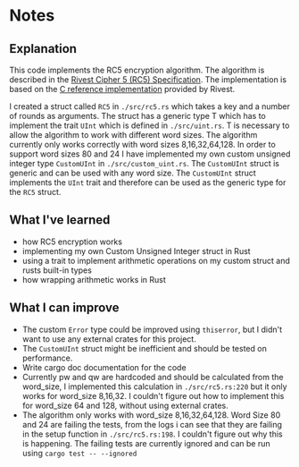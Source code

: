 # Notes


## Explanation

This code implements the RC5 encryption algorithm. The algorithm is described in the [Rivest Cipher 5 (RC5) Specification](https://www.grc.com/r&d/rc5.pdf). The implementation is based on the [C reference implementation](https://www.grc.com/r&d/rc5.c) provided by Rivest.

I created a struct called `RC5` in `./src/rc5.rs` which takes a key and a number of rounds as arguments. 
The struct has a generic type T which has to implement the trait `UInt` which is defined in `./src/uint.rs`.
T is necessary to allow the algorithm to work with different word sizes. The algorithm currently only works correctly with word sizes 8,16,32,64,128.
In order to support word sizes 80 and 24 I have implemented my own custom unsigned integer type `CustomUInt` in `./src/custom_uint.rs`.
The `CustomUInt` struct is generic and can be used with any word size. The `CustomUInt` struct implements the `UInt` trait and therefore can be used as the generic type for the `RC5` struct.



## What I've learned

* how RC5 encryption works
* implementing my own Custom Unsigned Integer struct in Rust
* using a trait to implement arithmetic operations on my custom struct and rusts built-in types
* how wrapping arithmetic works in Rust

## What I can improve

* The custom `Error` type could be improved using `thiserror`, but I didn't want to use any external crates for this project.
* The `CustomUInt` struct might be inefficient and should be tested on performance.
* Write cargo doc documentation for the code
* Currently pw and qw are hardcoded and should be calculated from the word_size, I implemented this calculation in `./src/rc5.rs:220` but it only works for word_size 8,16,32. I couldn't figure out how to implement this for word_size 64 and 128, without using external crates.
* The algorithm only works with word_size 8,16,32,64,128. Word Size 80 and 24 are failing the tests, from the logs i can see that they are failing in the setup function in `./src/rc5.rs:198`. I couldn't figure out why this is happening. The failing tests are currently ignored and can be run using `cargo test -- --ignored`

